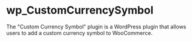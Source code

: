 # wp_CustomCurrencySymbol
The "Custom Currency Symbol" plugin is a WordPress plugin that allows users to add a custom currency symbol to WooCommerce.

